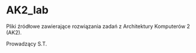 # AK2_lab

Pliki źródłowe zawierające rozwiązania zadań z Architektury Komputerów 2 (AK2).


Prowadzący S.T.
